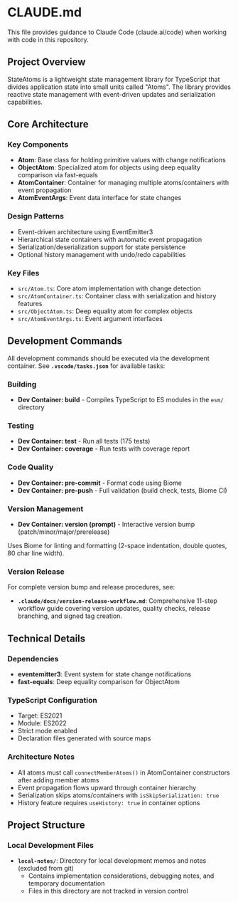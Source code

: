 # CLAUDE.md

This file provides guidance to Claude Code (claude.ai/code) when working with code in this repository.

## Project Overview

StateAtoms is a lightweight state management library for TypeScript that divides application state into small units called "Atoms". The library provides reactive state management with event-driven updates and serialization capabilities.

## Core Architecture

### Key Components

- **Atom**: Base class for holding primitive values with change notifications
- **ObjectAtom**: Specialized atom for objects using deep equality comparison via fast-equals
- **AtomContainer**: Container for managing multiple atoms/containers with event propagation
- **AtomEventArgs**: Event data interface for state changes

### Design Patterns

- Event-driven architecture using EventEmitter3
- Hierarchical state containers with automatic event propagation
- Serialization/deserialization support for state persistence
- Optional history management with undo/redo capabilities

### Key Files

- `src/Atom.ts`: Core atom implementation with change detection
- `src/AtomContainer.ts`: Container class with serialization and history features
- `src/ObjectAtom.ts`: Deep equality atom for complex objects
- `src/AtomEventArgs.ts`: Event argument interfaces

## Development Commands

All development commands should be executed via the development container. See **`.vscode/tasks.json`** for available tasks:

### Building
- **Dev Container: build** - Compiles TypeScript to ES modules in the `esm/` directory

### Testing
- **Dev Container: test** - Run all tests (175 tests)
- **Dev Container: coverage** - Run tests with coverage report

### Code Quality
- **Dev Container: pre-commit** - Format code using Biome
- **Dev Container: pre-push** - Full validation (build check, tests, Biome CI)

### Version Management
- **Dev Container: version (prompt)** - Interactive version bump (patch/minor/major/prerelease)

Uses Biome for linting and formatting (2-space indentation, double quotes, 80 char line width).

### Version Release
For complete version bump and release procedures, see:
- **`.claude/docs/version-release-workflow.md`**: Comprehensive 11-step workflow guide covering version updates, quality checks, release branching, and signed tag creation.

## Technical Details

### Dependencies
- **eventemitter3**: Event system for state change notifications
- **fast-equals**: Deep equality comparison for ObjectAtom

### TypeScript Configuration
- Target: ES2021
- Module: ES2022
- Strict mode enabled
- Declaration files generated with source maps

### Architecture Notes
- All atoms must call `connectMemberAtoms()` in AtomContainer constructors after adding member atoms
- Event propagation flows upward through container hierarchy
- Serialization skips atoms/containers with `isSkipSerialization: true`
- History feature requires `useHistory: true` in container options

## Project Structure

### Local Development Files
- **`local-notes/`**: Directory for local development memos and notes (excluded from git)
  - Contains implementation considerations, debugging notes, and temporary documentation
  - Files in this directory are not tracked in version control